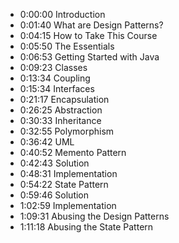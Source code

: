

- 0:00:00 Introduction
- 0:01:40 What are Design Patterns? 
- 0:04:15 How to Take This Course 
- 0:05:50 The Essentials
- 0:06:53 Getting Started with Java 
- 0:09:23 Classes
- 0:13:34 Coupling
- 0:15:34 Interfaces
- 0:21:17 Encapsulation
- 0:26:25 Abstraction
- 0:30:33 Inheritance
- 0:32:55 Polymorphism
- 0:36:42 UML
- 0:40:52 Memento Pattern
- 0:42:43 Solution
- 0:48:31 Implementation
- 0:54:22 State Pattern
- 0:59:46 Solution
- 1:02:59 Implementation
- 1:09:31 Abusing the Design Patterns 
- 1:11:18 Abusing the State Pattern
